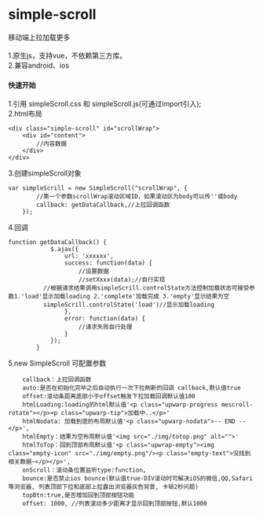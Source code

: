 # simple-scroll
移动端上拉加载更多<br>  
1.原生js，支持vue，不依赖第三方库。<br>
2.兼容android、ios<br>
#### 快速开始

1.引用 simpleScroll.css 和 simpleScroll.js(可通过import引入);<br>
2.html布局<br>
```
<div class="simple-scroll" id="scrollWrap">
    <div id="content">
        //内容数据
    </div>
</div>
```
3.创建simpleScroll对象<br>
```
var simpleScrill = new SimpleScroll("scrollWrap", {
        //第一个参数scrollWrap滚动区域ID，如果滚动区为body可以传''或body
        callback: getDataCallback,//上拉回调函数
    });
```
4.回调
```
function getDataCallback() {
			$.ajax({
				url: 'xxxxxx',
				success: function(data) {
					//设置数据
					//setXxxx(data);//自行实现
          //根据请求结果调用simpleScrill.controlState方法控制加载状态可接受参数1.'load'显示加载loading 2.'complete'加载完成 3.'empty'显示结果为空
          simpleScrill.controlState('load')//显示加载loading
				},
				error: function(data) {
					//请求失败自行处理
				}
			});
		}
```
5.new SimpleScroll 可配置参数
```
    callback：上拉回调函数
    auto:是否在初始化完毕之后自动执行一次下拉刷新的回调 callback,默认值true
    offset:滚动条距离底部小于offset触发下拉加载回调默认值100
    htmlLoading:loading的html默认值'<p class="upwarp-progress mescroll-rotate"></p><p class="upwarp-tip">加载中..</p>'
    htmlNodata: 加载到底的布局默认值'<p class="upwarp-nodata">-- END --</p>', 
    htmlEmpty：结果为空布局默认值'<img src="./img/totop.png" alt="">'
    htmlToTop：回到顶部布局默认值'<p class="upwrap-empty"><img class="empty-icon" src="./img/empty.png"/><p class="empty-text">没找到相关数据~</p></p>',
    onScroll：滚动条位置监听type:function,
    bounce:是否禁止ios bounce(默认值true-DIV滚动时可解决iOS的微信,QQ,Safari等浏览器, 列表顶部下拉和底部上拉露出浏览器灰色背景, 卡顿2秒问题)
    topBtn:true,是否增加回到顶部按钮功能
    offset: 1000, //列表滚动多少距离才显示回到顶部按钮,默认1000
```  
    
